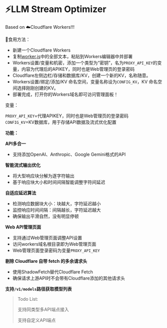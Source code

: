 # ⚡LLM Stream Optimizer

Based on ☁️Cloudflare Workers!!!


🍗食用方法：


- 新建一个Cloudflare Workers
- 复制[worker.js](https://github.com/GeorgeXie2333/LLM-Stream-Optimizer/blob/main/worker.js)中的全部文本，粘贴到Workers编辑器中并部署
- Workers设置/变量和机密，添加一个类型为“密钥”，名为`PROXY_API_KEY`的变量，内容为代理后的APIKEY，同时也是Web管理页的登录密码
- Cloudflare左侧边栏/存储和数据库/KV，创建一个新的KV，名称随意。
- Workers设置/绑定/添加/KV 命名空间，变量名称设为`CONFIG_KV`，KV 命名空间选择刚刚创建的KV。
- 部署完成，打开你的Workers域名即可访问管理面板！




变量：

`PROXY_API_KEY`=代理APIKEY，同时也是Web管理页的登录密码<br>
`CONFIG_KV`=KV数据库，用于存储API数据及流式优化配置



**功能：**

**API多合一**
- 支持添加OpenAI、Anthropic、Google Gemini格式的API

**智能流式输出优化**
- 将大型响应块分解为逐字符输出
- 基于响应块大小和时间间隔智能调整字符间延迟

**自适应延迟算法**
- 检测响应数据块大小：块越大，字符延迟越小
- 监控响应时间间隔：间隔越长，字符延迟越大
- 确保输出平滑自然，没有明显停顿

**Web API管理页面**
- 支持通过Web管理页面调整API设置
- 访问workers域名根目录即为Web管理页面
- Web管理页面登录密码为变量`PROXY_API_KEY`

**剔除 Cloudflare 自带 fetch 的多余请求头**
- 使用ShadowFetch替代Cloudflare Fetch
- 确保请求上游API时不会带有Cloudflare添加的其他请求头


**支持`/v1/models`路径获取模型列表**

> Todo List:
> 
> 支持同类型多API端点接入
> 
> 支持自定义API端点
